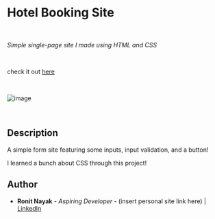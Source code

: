 # Hotel Booking Site

<br>

_Simple single-page site I made using HTML and CSS_

<br>

check it out [here](https://ronitnayak.github.io/Hotel-Booking-Site/)

<br>

![image](https://user-images.githubusercontent.com/20115127/213058149-02fe238b-2f81-454d-8e42-8dbf4885258b.png)

<br>

## Description

A simple form site featuring some inputs, input validation, and a button!

I learned a bunch about CSS through this project!

## Author

-   **Ronit Nayak** - _Aspiring Developer_ - (insert personal site link here) | [LinkedIn](https://www.linkedin.com/in/ronitnayak1/)
